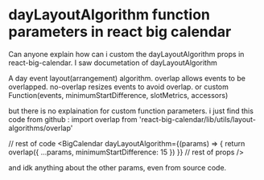 
# dayLayoutAlgorithm function parameters in react big calendar

Can anyone explain how can i custom the dayLayoutAlgorithm props in react-big-calendar.
I saw documetation of dayLayoutAlgorithm

A day event layout(arrangement) algorithm.
overlap allows events to be overlapped.
no-overlap resizes events to avoid overlap.
or custom Function(events, minimumStartDifference, slotMetrics, accessors)

but there is no explaination for custom function parameters.
i just find this code from github :
import overlap from 'react-big-calendar/lib/utils/layout-algorithms/overlap'

// rest of code
     <BigCalendar
        dayLayoutAlgorithm={(params) => {
          return overlap({ ...params, minimumStartDifference: 15 })
        }}
        // rest of props
     />

and idk anything about the other params, even from source code.

        